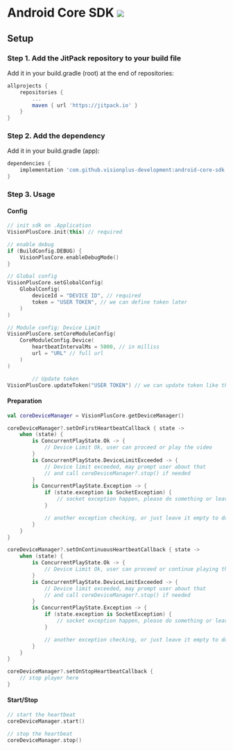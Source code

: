 # Android Core SDK <img src="https://img.shields.io/github/v/release/visionplus-development/android-core-sdk.svg?label=latest"/>

## Setup
### Step 1. Add the JitPack repository to your build file
Add it in your build.gradle (root) at the end of repositories:
```groovy
allprojects {
	repositories {
		...
		maven { url 'https://jitpack.io' }
	}
}
```
### Step 2. Add the dependency
Add it in your build.gradle (app):
```groovy
dependencies {
	implementation 'com.github.visionplus-development:android-core-sdk:$latest_version'
}
```

### Step 3. Usage
#### Config
```kotlin
// init sdk on .Application
VisionPlusCore.init(this) // required

// enable debug
if (BuildConfig.DEBUG) {
    VisionPlusCore.enableDebugMode()
}

// Global config
VisionPlusCore.setGlobalConfig(
    GlobalConfig(
        deviceId = "DEVICE ID", // required
        token = "USER TOKEN", // we can define token later
    )
)

// Module config: Device Limit
VisionPlusCore.setCoreModuleConfig(
    CoreModuleConfig.Device(
        heartbeatIntervalMs = 5000, // in milliss
        url = "URL" // full url
    )
)

        // Update token
VisionPlusCore.updateToken("USER TOKEN") // we can update token like this
```

#### Preparation
```kotlin
val coreDeviceManager = VisionPlusCore.getDeviceManager()

coreDeviceManager?.setOnFirstHeartbeatCallback { state ->
    when (state) {
        is ConcurrentPlayState.Ok -> {
            // Device Limit Ok, user can proceed or play the video
        }
        is ConcurrentPlayState.DeviceLimitExceeded -> {
            // Device limit exceeded, may prompt user about that
            // and call coreDeviceManager?.stop() if needed
        }
        is ConcurrentPlayState.Exception -> {
            if (state.exception is SocketException) {
                // socket exception happen, please do something or leave it empty to do nothing
            }

            // another exception checking, or just leave it empty to do nothing
        }
    }
}

coreDeviceManager?.setOnContinuousHeartbeatCallback { state ->
    when (state) {
        is ConcurrentPlayState.Ok -> {
            // Device Limit Ok, user can proceed or continue playing the video, or leave it empty to do nothing
        }
        is ConcurrentPlayState.DeviceLimitExceeded -> {
            // Device limit exceeded, may prompt user about that
            // and call coreDeviceManager?.stop() if needed
        }
        is ConcurrentPlayState.Exception -> {
            if (state.exception is SocketException) {
                // socket exception happen, please do something or leave it empty to do nothing
            }

            // another exception checking, or just leave it empty to do nothing
        }
    }
}

coreDeviceManager?.setOnStopHeartbeatCallback {
    // stop player here
}

```

#### Start/Stop
```kotlin
// start the heartbeat
coreDeviceManager.start()

// stop the heartbeat
coreDeviceManager.stop()

```
